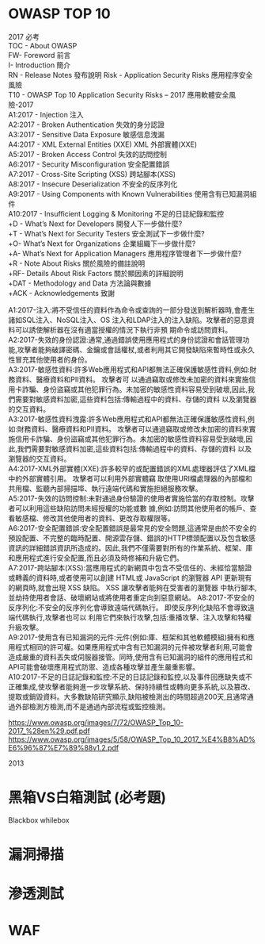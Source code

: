 # OWASP TOP 10  
  2017 必考  
  TOC - About OWASP  
  FW- Foreword 前言  
  I- Introduction 簡介  
  RN - Release Notes 發布說明
  Risk - Application Security Risks 應用程序安全風險  
  T10 - OWASP Top 10 Application Security Risks – 2017 應用軟體安全風險-2017  
  A1:2017 - Injection 注入   
  A2:2017 - Broken Authentication 失效的身分認證  
  A3:2017 - Sensitive Data Exposure 敏感信息洩漏  
  A4:2017 - XML External Entities (XXE) XML 外部實體(XXE)  
  A5:2017 - Broken Access Control 失效的訪問控制  
  A6:2017 - Security Misconfiguration 安全配置錯誤  
  A7:2017 - Cross-Site Scripting (XSS) 跨站腳本(XSS)  
  A8:2017 - Insecure Deserialization 不安全的反序列化  
  A9:2017 - Using Components with Known Vulnerabilities 使用含有已知漏洞組件  
  A10:2017 - Insufficient Logging & Monitoring 不足的日誌紀錄和監控  
    +D - What’s Next for Developers 開發人下一步做什麼?  
    +T - What’s Next for Security Testers 安全測試下一步做什麼?  
    +O- What’s Next for Organizations 企業組織下一步做什麼?  
    +A- What’s Next for Application Managers 應用程序管理者下一步做什麼?  
    +R - Note About Risks 關於風險的備註說明  
    +RF- Details About Risk Factors 關於顯因素的詳細說明  
    +DAT - Methodology and Data 方法論與數據  
    +ACK - Acknowledgements 致謝  
  
  A1:2017-注入:將不受信任的資料作為命令或查詢的一部分發送到解析器時,會產生諸如SQL注入、NoSQL注入、OS 注入和LDAP注入的注入缺陷。攻擊者的惡意資料可以誘使解析器在沒有適當授權的情況下執行非預 期命令或訪問資料。  
  A2:2017-失效的身份認證:通常,通過錯誤使用應用程式的身份認證和會話管理功能,攻擊者能夠破譯密碼、金鑰或會話權杖,或者利用其它開發缺陷來暫時性或永久性冒充其他使用者的身份。  
  A3:2017-敏感性資料:許多Web應用程式和API都無法正確保護敏感性資料,例如:財務資料、醫療資料和PII資料。 攻擊者可 以通過竊取或修改未加密的資料來實施信用卡詐騙、身份盜竊或其他犯罪行為。未加密的敏感性資料容易受到破壞,因此,我們需要對敏感資料加密,這些資料包括:傳輸過程中的資料、存儲的資料 以及瀏覽器的交互資料。  
  A3:2017-敏感性資料洩露:許多Web應用程式和API都無法正確保護敏感性資料,例如:財務資料、醫療資料和PII資料。 攻擊者可以通過竊取或修改未加密的資料來實施信用卡詐騙、身份盜竊或其他犯罪行為。未加密的敏感性資料容易受到破壞,因此,我們需要對敏感資料加密,這些資料包括:傳輸過程中的資料、存儲的資料 以及瀏覽器的交互資料。  
  A4:2017-XML外部實體(XXE):許多較早的或配置錯誤的XML處理器評估了XML檔中的外部實體引用。 攻擊者可以利用外部實體竊 取使用URI檔處理器的內部檔和共用檔、監聽內部掃描埠、執行遠端代碼和實施拒絕服務攻擊。  
 A5:2017-失效的訪問控制:未對通過身份驗證的使用者實施恰當的存取控制。攻擊者可以利用這些缺陷訪問未經授權的功能或數 據,例如:訪問其他使用者的帳戶、查看敏感檔、修改其他使用者的資料、更改存取權限等。  
 A6:2017-安全配置錯誤:安全配置錯誤是最常見的安全問題,這通常是由於不安全的預設配置、不完整的臨時配置、開源雲存儲、錯誤的HTTP標頭配置以及包含敏感資訊的詳細錯誤資訊所造成的。因此,我們不僅需要對所有的作業系統、框架、庫和應用程式進行安全配置,而且必須及時修補和升級它們。  
 A7:2017-跨站腳本(XSS):當應用程式的新網頁中包含不受信任的、未經恰當驗證或轉義的資料時,或者使用可以創建 HTML或 JavaScript 的瀏覽器 API 更新現有的網頁時,就會出現 XSS 缺陷。 XSS 讓攻擊者能夠在受害者的瀏覽器 中執行腳本,並劫持使用者會話、破壞網站或將使用者重定向到惡意網站。
 A8:2017-不安全的反序列化:不安全的反序列化會導致遠端代碼執行。 即使反序列化缺陷不會導致遠端代碼執行,攻擊者也可以 利用它們來執行攻擊,包括:重播攻擊、注入攻擊和特權升級攻擊。    
 A9:2017-使用含有已知漏洞的元件:元件(例如:庫、框架和其他軟體模組)擁有和應用程式相同的許可權。如果應用程式中含有已知漏洞的元件被攻擊者利用,可能會造成嚴重的資料丟失或伺服器接管。同時,使用含有已知漏洞的組件的應用程式和API可能會破壞應用程式防禦、造成各種攻擊並產生嚴重影響。    
 A10:2017-不足的日誌記錄和監控:不足的日誌記錄和監控,以及事件回應缺失或不正確集成,使攻擊者能夠進一步攻擊系統、保持持續性或轉向更多系統,以及篡改、提取或銷毀資料。大多數缺陷研究顯示,缺陷被檢測出的時間超過200天,且通常通過外部檢測方檢測,而不是通過內部流程或監控檢測。  
 
 https://www.owasp.org/images/7/72/OWASP_Top_10-2017_%28en%29.pdf.pdf  
 https://www.owasp.org/images/5/58/OWASP_Top_10_2017_%E4%B8%AD%E6%96%87%E7%89%88v1.2.pdf  
 
 
 2013 

# 黑箱VS白箱測試 (必考題)
  Blackbox whilebox
  
 # 漏洞掃描
 
# 滲透測試 

# WAF
